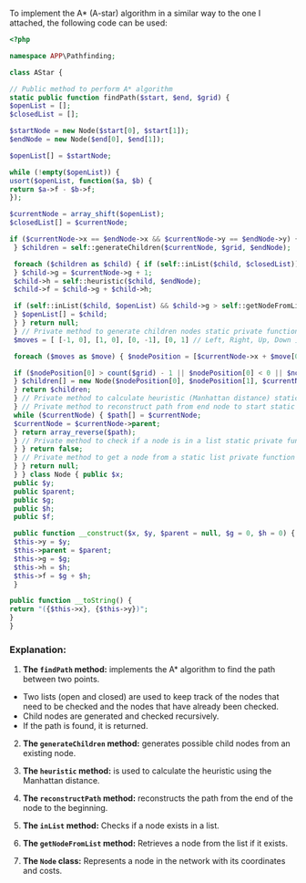 To implement the A* (A-star) algorithm in a similar way to the one I attached, the following code can be used:

```php
<?php

namespace APP\Pathfinding;

class AStar {

// Public method to perform A* algorithm
static public function findPath($start, $end, $grid) {
$openList = [];
$closedList = [];

$startNode = new Node($start[0], $start[1]);
$endNode = new Node($end[0], $end[1]);

$openList[] = $startNode;

while (!empty($openList)) {
usort($openList, function($a, $b) {
return $a->f - $b->f;
});

$currentNode = array_shift($openList);
$closedList[] = $currentNode;

if ($currentNode->x == $endNode->x && $currentNode->y == $endNode->y) { return self::reconstructPath($currentNode);
 } $children = self::generateChildren($currentNode, $grid, $endNode);

 foreach ($children as $child) { if (self::inList($child, $closedList)) { continue;
 } $child->g = $currentNode->g + 1;
 $child->h = self::heuristic($child, $endNode);
 $child->f = $child->g + $child->h;

 if (self::inList($child, $openList) && $child->g > self::getNodeFromList($child, $openList)->g) { continue;
 } $openList[] = $child;
 } } return null;
 } // Private method to generate children nodes static private function generateChildren($currentNode, $grid, $endNode) { $children = [];
 $moves = [ [-1, 0], [1, 0], [0, -1], [0, 1] // Left, Right, Up, Down ];

 foreach ($moves as $move) { $nodePosition = [$currentNode->x + $move[0], $currentNode->y + $move[1]];

 if ($nodePosition[0] > count($grid) - 1 || $nodePosition[0] < 0 || $nodePosition[1] > count($grid[0]) - 1 || $nodePosition[1] < 0 || $grid[$nodePosition[0]][$nodePosition[1]] != 0) { continue;
 } $children[] = new Node($nodePosition[0], $nodePosition[1], $currentNode);
 } return $children;
 } // Private method to calculate heuristic (Manhattan distance) static private function heuristic($node, $endNode) { return abs($node->x - $endNode->x) + abs($node->y - $endNode->y);
 } // Private method to reconstruct path from end node to start static private function reconstructPath($currentNode) { $path = [];
 while ($currentNode) { $path[] = $currentNode;
 $currentNode = $currentNode->parent;
 } return array_reverse($path);
 } // Private method to check if a node is in a list static private function inList($node, $list) { foreach ($list as $listNode) { if ($node->x == $listNode->x && $node->y == $listNode->y) { return true;
 } } return false;
 } // Private method to get a node from a static list private function getNodeFromList($node, $list) { foreach ($list as $listNode) { if ($node->x == $listNode->x && $node->y == $listNode->y) { return $listNode;
 } } return null;
 } } class Node { public $x;
 public $y;
 public $parent;
 public $g;
 public $h;
 public $f;

 public function __construct($x, $y, $parent = null, $g = 0, $h = 0) { $this->x = $x;
 $this->y = $y;
 $this->parent = $parent;
 $this->g = $g;
 $this->h = $h;
 $this->f = $g + $h;
 }

public function __toString() {
return "({$this->x}, {$this->y})";
}
}
```

### Explanation:

1. **The `findPath` method:** implements the A* algorithm to find the path between two points.

- Two lists (open and closed) are used to keep track of the nodes that need to be checked and the nodes that have already been checked.
- Child nodes are generated and checked recursively.
- If the path is found, it is returned.

2. **The `generateChildren` method:** generates possible child nodes from an existing node.

3. **The `heuristic` method:** is used to calculate the heuristic using the Manhattan distance.

4. **The `reconstructPath` method:** reconstructs the path from the end of the node to the beginning.

5. **The `inList` method:** Checks if a node exists in a list.

6. **The `getNodeFromList` method:** Retrieves a node from the list if it exists.

7. **The `Node` class:** Represents a node in the network with its coordinates and costs.

